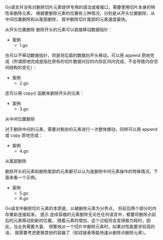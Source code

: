 Go语言并没有对删除切片元素提供专用的语法或者接口，需要使用切片本身的特性来删除元素，
根据要删除元素的位置有三种情况，分别是从开头位置删除、从中间位置删除和从尾部删除，
其中删除切片尾部的元素速度最快。

从开头位置删除
删除开头的元素可以直接移动数据指针：
+ 案例
    * 1.go

也可以不移动数据指针，但是将后面的数据向开头移动，可以用 append 原地完成（所谓原地完成是指在原有的切片数据对应的内存区间内完成，不会导致内存空间结构的变化）：    
+ 案例
    * 2.go

还可以用 copy() 函数来删除开头的元素：
+ 案例
    * 3.go

从中间位置删除

对于删除中间的元素，需要对剩余的元素进行一次整体挪动，同样可以用 append 或 copy 原地完成：  

+ 案例
    * 4.go

从尾部删除

删除开头的元素和删除尾部的元素都可以认为是删除中间元素操作的特殊情况，下面来看一个示例。

+ 案例
    * 5.go
    * 6.go

Go语言中删除切片元素的本质是，以被删除元素为分界点，
将前后两个部分的内存重新连接起来。
提示
连续容器的元素删除无论在任何语言中，都要将删除点前后的元素移动到新的位置，
随着元素的增加，这个过程将会变得极为耗时，因此，当业务需要大量、
频繁地从一个切片中删除元素时，如果对性能要求较高的话，
就需要考虑更换其他的容器了（如双链表等能快速从删除点删除元素）。